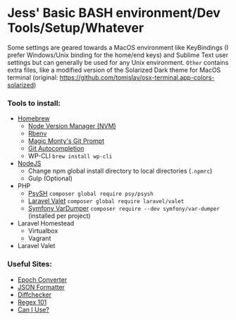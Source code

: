 # Jess' Basic BASH environment/Dev Tools/Setup/Whatever

Some settings are geared towards a MacOS environment like KeyBindings (I prefer Windows/Unix binding for the home/end keys) and Sublime Text user settings but can generally be used for any Unix environment. `Other` contains extra files, like a modified version of the Solarized Dark theme for MacOS terminal (original: https://github.com/tomislav/osx-terminal.app-colors-solarized)

### Tools to install:
* [Homebrew](https://brew.sh)
  * [Node Version Manager (NVM)](https://github.com/nvm-sh/nvm)
  * [Rbenv](https://github.com/rbenv/rbenv)
  * [Magic Monty's Git Prompt](https://github.com/magicmonty/bash-git-prompt)
  * [Git Autocompletion](https://github.com/bobthecow/git-flow-completion/wiki/Install-Bash-git-completion)
  * WP-CLI `brew install wp-cli`
* [NodeJS](https://nodejs.org/en/)
  * Change npm global install directory to local directories (`.npmrc`)
  * Gulp (Optional)
* PHP
  * [PsySH](https://github.com/bobthecow/psysh) `composer global require psy/psysh`
  * [Laravel Valet](https://laravel.com/docs/11.x/valet#introduction) `composer global require laravel/valet`
  * [Symfony VarDumper](https://symfony.com/doc/current/components/var_dumper.html) `composer require --dev symfony/var-dumper` (installed per project)
* Laravel Homestead
  * Virtualbox
  * Vagrant
* Laravel Valet

### Useful Sites:
* [Epoch Converter](https://www.epochconverter.com/)
* [JSON Formatter](https://jsonformatter.org/)
* [Diffchecker](https://www.diffchecker.com/)
* [Regex 101](https://regex101.com/)
* [Can I Use?](https://caniuse.com/)
